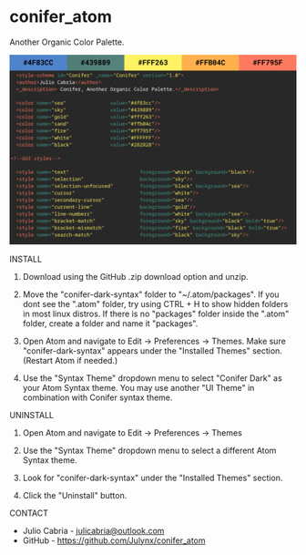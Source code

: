 # conifer_atom
Another Organic Color Palette.

![alt text](conifer.png)

INSTALL

1. Download using the GitHub .zip download option and unzip.

2. Move the "conifer-dark-syntax" folder to "~/.atom/packages". If you dont see the ".atom" folder, try using CTRL + H to show hidden folders in most linux distros. If there is no "packages" folder inside the ".atom" folder, create a folder and name it "packages".
  
3. Open Atom and navigate to Edit -> Preferences -> Themes. Make sure "conifer-dark-syntax" appears under the "Installed Themes" section. (Restart Atom if needed.)
  
4. Use the "Syntax Theme" dropdown menu to select "Conifer Dark" as your Atom Syntax theme. You may use another "UI Theme" in combination with Conifer syntax theme.
  
UNINSTALL

1. Open Atom and navigate to Edit -> Preferences -> Themes

2. Use the "Syntax Theme" dropdown menu to select a different Atom Syntax theme.

3. Look for "conifer-dark-syntax" under the "Installed Themes" section.

4. Click the "Uninstall" button.
  
CONTACT
  
 - Julio Cabria - julicabria@outlook.com
 - GitHub - https://github.com/Julynx/conifer_atom
